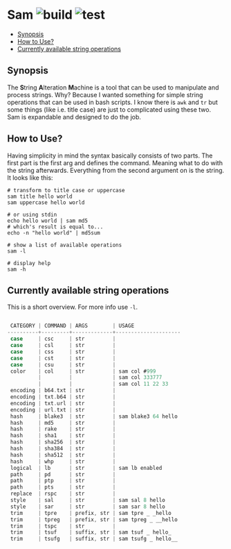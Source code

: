 # Sam ![build](https://github.com/triole/sam/actions/workflows/build.yaml/badge.svg) ![test](https://github.com/triole/sam/actions/workflows/test.yaml/badge.svg)

<!-- toc -->

- [Synopsis](#synopsis)
- [How to Use?](#how-to-use)
- [Currently available string operations](#currently-available-string-operations)

<!-- /toc -->

## Synopsis

The **S**tring **A**lteration **M**achine is a tool that can be used to manipulate and process strings. Why? Because I wanted something for simple string operations that can be used in bash scripts. I know there is `awk` and `tr` but some things (like i.e. title case) are just to complicated using these two. Sam is expandable and designed to do the job.

## How to Use?

Having simplicity in mind the syntax basically consists of two parts. The first part is the first arg and defines the command. Meaning what to do with the string afterwards. Everything from the second argument on is the string. It looks like this:

```shell
# transform to title case or uppercase
sam title hello world
sam uppercase hello world

# or using stdin
echo hello world | sam md5
# which's result is equal to...
echo -n "hello world" | md5sum

# show a list of available operations
sam -l

# display help
sam -h
```

## Currently available string operations

This is a short overview. For more info use `-l`.

```go mdox-exec="r --list-short"

 CATEGORY | COMMAND | ARGS        | USAGE               
----------+---------+-------------+---------------------
 case     | csc     | str         |                     
 case     | csl     | str         |                     
 case     | css     | str         |                     
 case     | cst     | str         |                     
 case     | csu     | str         |                     
 color    | col     | str         | sam col #999        
          |         |             | sam col 333777      
          |         |             | sam col 11 22 33    
 encoding | b64.txt | str         |                     
 encoding | txt.b64 | str         |                     
 encoding | txt.url | str         |                     
 encoding | url.txt | str         |                     
 hash     | blake3  | str         | sam blake3 64 hello 
 hash     | md5     | str         |                     
 hash     | rake    | str         |                     
 hash     | sha1    | str         |                     
 hash     | sha256  | str         |                     
 hash     | sha384  | str         |                     
 hash     | sha512  | str         |                     
 hash     | whp     | str         |                     
 logical  | lb      | str         | sam lb enabled      
 path     | pd      | str         |                     
 path     | ptp     | str         |                     
 path     | pts     | str         |                     
 replace  | rspc    | str         |                     
 style    | sal     | str         | sam sal 8 hello     
 style    | sar     | str         | sam sar 8 hello     
 trim     | tpre    | prefix, str | sam tpre _ _hello   
 trim     | tpreg   | prefix, str | sam tpreg _ __hello 
 trim     | tspc    | str         |                     
 trim     | tsuf    | suffix, str | sam tsuf _ hello_   
 trim     | tsufg   | suffix, str | sam tsufg _ hello__ 

```
